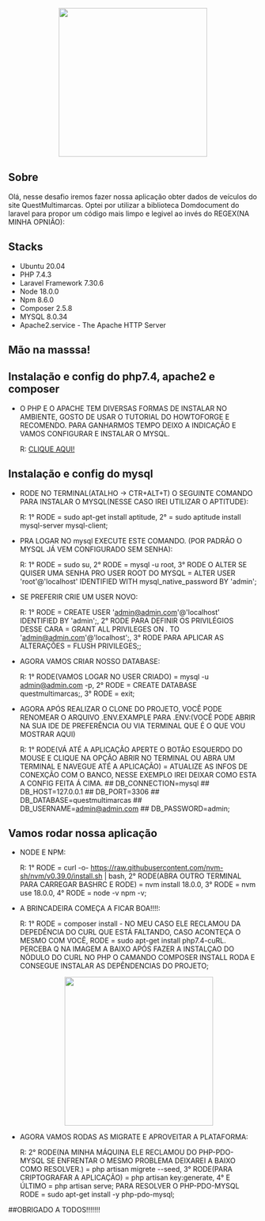 <p align="center">
    <a href="https://laravel.com" target="_blank">
        <img src="https://static.autoconf.com.br/site-quest-multimarcas/images/logo.png?1e735f3a33e0d80d877bf225314fb369" width="300">
    </a>
</p>

## Sobre

Olá, nesse desafio iremos fazer nossa aplicação obter dados de veículos do site QuestMultimarcas. Optei por utilizar a biblioteca Domdocument do laravel para propor um código mais limpo e legivel ao invés do REGEX(NA MINHA OPNIÃO):

## Stacks

- Ubuntu 20.04
- PHP 7.4.3
- Laravel Framework 7.30.6
- Node 18.0.0
- Npm 8.6.0
- Composer 2.5.8
- MYSQL 8.0.34
- Apache2.service - The Apache HTTP Server

## Mão na masssa!

## Instalação e config do php7.4, apache2 e composer

- O PHP E O APACHE TEM DIVERSAS FORMAS DE INSTALAR NO AMBIENTE, GOSTO DE USAR O TUTORIAL DO HOWTOFORGE E RECOMENDO. PARA GANHARMOS TEMPO DEIXO A INDICAÇÃO E VAMOS CONFIGURAR E INSTALAR O MYSQL.

  	R:  <a href="https://www.howtoforge.com/tutorial/how-to-install-laravel-php-web-framework-on-ubuntu-2004/" target="_blank">CLIQUE AQUI!</a>

## Instalação e config do mysql

- RODE NO TERMINAL(ATALHO -> CTR+ALT+T) O SEGUINTE COMANDO PARA INSTALAR O MYSQL(NESSE CASO IREI UTILIZAR O APTITUDE):

	R: 1° RODE = sudo apt-get install aptitude, 2° = sudo aptitude install mysql-server mysql-client;

- PRA LOGAR NO mysql EXECUTE ESTE COMANDO. (POR PADRÃO O MYSQL JÁ VEM CONFIGURADO SEM SENHA):

	R: 1° RODE = sudo su, 2° RODE = mysql -u root, 3° RODE O ALTER SE QUISER UMA SENHA PRO USER ROOT DO MYSQL = ALTER USER 'root'@'localhost' IDENTIFIED WITH mysql_native_password BY 'admin';

- SE PREFERIR CRIE UM USER NOVO:
    
    R: 1° RODE = CREATE USER 'admin@admin.com'@'localhost' IDENTIFIED BY 'admin';, 2° RODE PARA DEFINIR OS PRIVILÉGIOS DESSE CARA = GRANT ALL PRIVILEGES ON *.* TO 'admin@admin.com'@'localhost';, 3° RODE PARA APLICAR AS ALTERAÇÕES = FLUSH PRIVILEGES;;

- AGORA VAMOS CRIAR NOSSO DATABASE:
    
    R: 1° RODE(VAMOS LOGAR NO USER CRIADO) = mysql -u admin@admin.com -p, 2° RODE = CREATE DATABASE questmultimarcas;, 3° RODE = exit;

- AGORA APÓS REALIZAR O CLONE DO PROJETO, VOCÊ PODE RENOMEAR O ARQUIVO .ENV.EXAMPLE PARA .ENV:(VOCÊ PODE ABRIR NA SUA IDE DE PREFERÊNCIA OU VIA TERMINAL QUE É O QUE VOU MOSTRAR AQUI)

    R: 1° RODE(VÁ ATÉ A APLICAÇÃO APERTE O BOTÃO ESQUERDO DO MOUSE E CLIQUE NA OPÇÃO ABRIR NO TERMINAL OU ABRA UM TERMINAL E NAVEGUE ATÉ A APLICAÇÃO) = ATUALIZE AS INFOS DE CONEXÇÃO COM O BANCO, NESSE EXEMPLO IREI DEIXAR COMO ESTA A CONFIG FEITA Á CIMA.
        ## DB_CONNECTION=mysql
        ## DB_HOST=127.0.0.1
        ## DB_PORT=3306
        ## DB_DATABASE=questmultimarcas
        ## DB_USERNAME=admin@admin.com
        ## DB_PASSWORD=admin;

## Vamos rodar nossa aplicação

- NODE E NPM:

	R: 1° RODE = curl -o- https://raw.githubusercontent.com/nvm-sh/nvm/v0.39.0/install.sh | bash, 2° RODE(ABRA OUTRO TERMINAL PARA CARREGAR BASHRC E RODE) = nvm install 18.0.0, 3° RODE = nvm use 18.0.0, 4° RODE = node -v npm -v;

- A BRINCADEIRA COMEÇA A FICAR BOA!!!!:

	R: 1° RODE = composer install - NO MEU CASO ELE RECLAMOU DA DEPEDÊNCIA DO CURL QUE ESTÁ FALTANDO, CASO ACONTEÇA O MESMO COM VOCÊ, RODE = sudo apt-get install php7.4-cuRL.
    PERCEBA Q NA IMAGEM A BAIXO APÓS FAZER A INSTALÇAO DO NÓDULO DO CURL NO PHP O CAMANDO COMPOSER INSTALL RODA E CONSEGUE INSTALAR AS DEPÊNDENCIAS DO PROJETO;
    <p align="center">
        <img src="https://drive.google.com/file/d/1rfCTJYo5hyNxrDq3Q2yIKa8GU7QLGeAl/view?usp=sharing" width="300">
    </p>
    
- AGORA VAMOS RODAS AS MIGRATE E APROVEITAR A PLATAFORMA:

	R: 2° RODE(NA MINHA MÁQUINA ELE RECLAMOU DO PHP-PDO-MYSQL SE ENFRENTAR O MESMO PROBLEMA DEIXAREI A BAIXO COMO RESOLVER.) = php artisan migrete --seed, 3° RODE(PARA CRIPTOGRAFAR A APLICAÇÃO) = php artisan key:generate, 4° E ÚLTIMO = php artisan serve;
    PARA RESOLVER O PHP-PDO-MYSQL RODE = sudo apt-get install -y php-pdo-mysql;


##OBRIGADO A TODOS!!!!!!!
